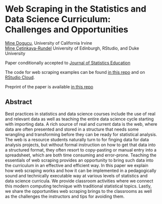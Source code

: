 # Web Scraping in the Statistics and Data Science Curriculum: Challenges and Opportunities

[Mine Dogucu](https://mdogucu.ics.uci.edu/), University of California Irvine  
[Mine Çetinkaya-Rundel](//http://mine-cr.com/) University of Edinburgh, RStudio, and Duke University

Paper conditionally accepted to [Journal of Statistics Education](https://www.tandfonline.com/toc/ujse20/current)

The code for web scraping examples can be found [in this repo](https://github.com/mdogucu/web-scrape/tree/master/opensecrets) and on [RStudio Cloud](https://rstudio.cloud/project/797118).

Preprint of the paper is available [in this repo](https://github.com/mdogucu/web-scrape/web_scrape.pdf)


## Abstract

Best practices in statistics and data science courses include the use of real and relevant data as well as teaching the entire data science cycle starting with importing data. A rich source of real and current data is the web, where data are often presented and stored in a structure that needs some wrangling and transforming before they can be ready for statistical analysis. The web is a resource students naturally turn to for finging data for data analysis projects, but without formal instruction on how to get that data into a structured format, they often resort to copy-pasting or manual entry into a spreadsheet, which are both time consuming and error-prone. Teaching the essentials of web scraping provides an opportunity to bring such data into the curriculum in an effective and efficient way. In this paper we explain how web scraping works and how it can be implemented in a pedagogically sound and technically executable way at various levels of statistics and data science curricula. We provide classroom activities where we connect this modern computing technique with traditional statistical topics. Lastly, we share the opportunities web scraping brings to the classrooms as well as the challenges the instructors and tips for avoiding them. 
